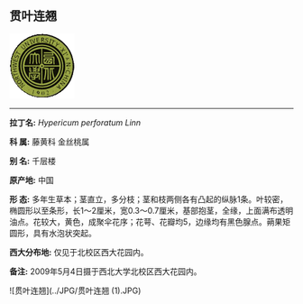 ## 贯叶连翘

![西北大学校园网络植物志](../JPG/nwu.gif)

---

**拉丁名:**  _Hypericum perforatum Linn_

**科 属:** 藤黄科 金丝桃属

**别 名:** 千层楼

**原产地:** 中国

**形  态:** 多年生草本；茎直立，多分枝；茎和枝两侧各有凸起的纵脉1条。叶较密，椭圆形以至条形，长1～2厘米，宽0.3～0.7厘米，基部抱茎，全缘，上面满布透明油点。花较大，黄色，成聚伞花序；花萼、花瓣均5，边缘均有黑色腺点。蒴果矩圆形，具有水泡状突起。

**西大分布地:** 仅见于北校区西大花园内。

**备注:** 2009年5月4日摄于西北大学北校区西大花园内。

![贯叶连翘](../JPG/贯叶连翘 (1).JPG) 

